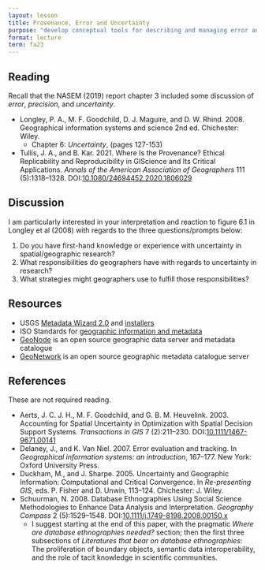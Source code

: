 ```yaml
---
layout: lesson
title: Provenance, Error and Uncertainty
purpose: "develop conceptual tools for describing and managing error and uncertainty"
format: lecture
term: fa23
---
```


## Reading

Recall that the NASEM (2019) report chapter 3 included some discussion of *error*, *precision*, and *uncertainty*.

- Longley, P. A., M. F. Goodchild, D. J. Maguire, and D. W. Rhind. 2008. Geographical information systems and science 2nd ed. Chichester: Wiley.
  - Chapter 6: *Uncertainty*, (pages 127-153)
- Tullis, J. A., and B. Kar. 2021. Where Is the Provenance? Ethical Replicability and Reproducibility in GIScience and Its Critical Applications. *Annals of the American Association of Geographers* 111 (5):1318–1328. DOI:[10.1080/24694452.2020.1806029](https://doi.org/10.1080/24694452.2020.1806029)

## Discussion

I am particularly interested in your interpretation and reaction to figure 6.1 in Longley et al (2008) with regards to the three questions/prompts below:
1. Do you have first-hand knowledge or experience with uncertainty in spatial/geographic research?
1. What responsibilities do geographers have with regards to uncertainty in research?
1. What strategies might geographers use to fulfill those responsibilities?

## Resources

- USGS [Metadata Wizard 2.0](https://www.usgs.gov/software/metadata-wizard-20) and [installers](https://github.com/usgs/fort-pymdwizard/releases)
- ISO Standards for [geographic information and metadata](https://www.iso.org/committee/54904/x/catalogue/p/1/u/0/w/0/d/0)
- [GeoNode](https://geonode.org/) is an open source geographic data server and metadata catalogue
- [GeoNetwork](https://geonetwork-opensource.org/) is an open source geographic metadata catalogue server

## References

These are not required reading.

- Aerts, J. C. J. H., M. F. Goodchild, and G. B. M. Heuvelink. 2003. Accounting for Spatial Uncertainty in Optimization with Spatial Decision Support Systems. *Transactions in GIS* 7 (2):211–230. DOI:[10.1111/1467-9671.00141](https://doi.org/10.1111/1467-9671.00141)
- Delaney, J., and K. Van Niel. 2007. Error evaluation and tracking. In *Geographical information systems: an introduction*, 167–177. New York: Oxford University Press.
- Duckham, M., and J. Sharpe. 2005. Uncertainty and Geographic Information: Computational and Critical Convergence. In *Re-presenting GIS*, eds. P. Fisher and D. Unwin, 113–124. Chichester: J. Wiley.
- Schuurman, N. 2008. Database Ethnographies Using Social Science Methodologies to Enhance Data Analysis and Interpretation. *Geography Compass* 2 (5):1529–1548. DOI:[10.1111/j.1749-8198.2008.00150.x](http://dx.doi.org/10.1111/j.1749-8198.2008.00150.x)
   - I suggest starting at the end of this paper, with the pragmatic *Where are database ethnographies needed?* section; then the first three subsections of *Literatures that bear on database ethnographies*: The proliferation of boundary objects, semantic data interoperability, and the role of tacit knowledge in scientific communities.
